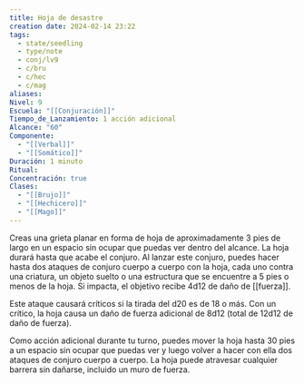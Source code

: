 ```yaml
---
title: Hoja de desastre
creation date: 2024-02-14 23:22
tags:
  - state/seedling
  - type/note
  - conj/lv9
  - c/bru
  - c/hec
  - c/mag
aliases: 
Nivel: 9
Escuela: "[[Conjuración]]"
Tiempo_de_Lanzamiento: 1 acción adicional
Alcance: "60"
Componente:
  - "[[Verbal]]"
  - "[[Somático]]"
Duración: 1 minuto
Ritual: 
Concentración: true
Clases:
  - "[[Brujo]]"
  - "[[Hechicero]]"
  - "[[Mago]]"
---
```

Creas una grieta planar en forma de hoja de aproximadamente 3 pies de largo en un espacio sin ocupar que puedas ver dentro del alcance. La hoja durará hasta que acabe el conjuro. Al lanzar este conjuro, puedes hacer hasta dos ataques de conjuro cuerpo a cuerpo con la hoja, cada uno contra una criatura, un objeto suelto o una estructura que se encuentre a 5 pies o menos de la hoja. Si impacta, el objetivo recibe 4d12 de daño de [[fuerza]]. 

Este ataque causará críticos si la tirada del d20 es de 18 o más. Con un crítico, la hoja causa un daño de fuerza adicional de 8d12 (total de 12d12 de daño de fuerza).

Como acción adicional durante tu turno, puedes mover la hoja hasta 30 pies a un espacio sin ocupar que puedas ver y luego volver a hacer con ella dos ataques de conjuro cuerpo a cuerpo.
La hoja puede atravesar cualquier barrera sin dañarse, incluido un muro de fuerza.
